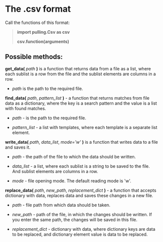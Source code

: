 # The .csv format
Call the functions of this format:

> **import pulling.Csv as csv**
>
> **csv.function(arguments)**
## Possible methods:
**get_data(** *path* **)** is a function that returns data from a file as a list, where each sublist is a row from the file and the sublist elements are columns in a row.

 - *path* is the path to the required file.


**find_data(** *path*, *pattern_list* **)** - a function that returns matches from file data as a dictionary, where the key is a search pattern and the value is a list with found matches.

 - *path* - is the path to the required file.

 - *pattern_list* - a list with templates, where each template is a separate list element.


**write_data(** *path*, *data_list*, *mode='w'* **)** is a function that writes data to a file and saves it.

 - *path* - the path of the file to which the data should be written.

 - *data_list* - a list, where each sublist is a string to be saved to the file. And sublist elements are columns in a row.

 - *mode* - file opening mode. The default reading mode is 'w'.



**replace_data(** *path*, *new_path*, *replacement_dict* **)** - a function that accepts dictionary with data, replaces data and saves these changes in a new file.

 - *path* - file path from which data should be taken.

 - *new_path* - path of the file, in which the changes should be written. If you enter the same path, the changes will be saved in this file.

 - *replacement_dict* - dictionary with data, where dictionary keys are data to be replaced, and dictionary element value is data to be replaced.
